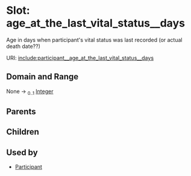 
# Slot: age_at_the_last_vital_status__days


Age in days when participant's vital status was last recorded (or actual death date??)

URI: [include:participant__age_at_the_last_vital_status__days](https://w3id.org/include/participant__age_at_the_last_vital_status__days)


## Domain and Range

None &#8594;  <sub>0..1</sub> [Integer](types/Integer.md)

## Parents


## Children


## Used by

 * [Participant](Participant.md)
